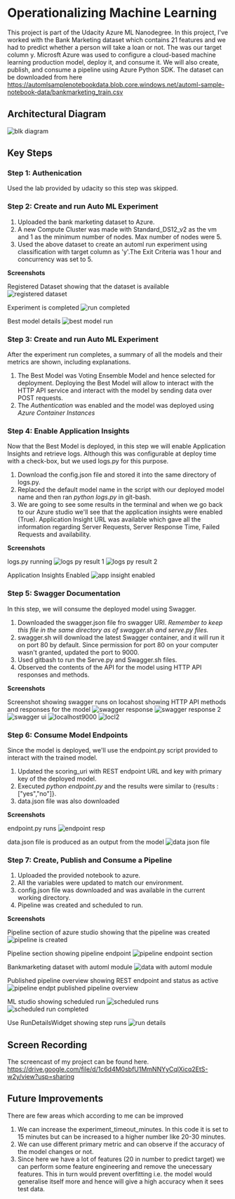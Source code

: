 # Operationalizing Machine Learning
This project is part of the Udacity Azure ML Nanodegree. In this project, I've worked with the Bank Marketing dataset which contains 21 features and we had to predict whether a person will take a loan or not. The was our target column y. 
Microsft Azure was used to configure a cloud-based machine learning production model, deploy it, and consume it. We will also create, publish, and consume a pipeline using Azure Python SDK.
The dataset can be downloaded from here
https://automlsamplenotebookdata.blob.core.windows.net/automl-sample-notebook-data/bankmarketing_train.csv

## Architectural Diagram
![blk diagram](https://user-images.githubusercontent.com/46073909/104422247-820ec100-55a2-11eb-84d6-830246ab2612.png)

## Key Steps
### Step 1: Authenication

Used the lab provided by udacity so this step was skipped.

### Step 2: Create and run Auto ML Experiment
1. Uploaded the bank marketing dataset to Azure.
2. A new Compute Cluster was made with Standard_DS12_v2 as the vm and 1 as the minimum number of nodes. Max number of nodes were 5.
3. Used the above dataset to create an automl run experiment using classification with target column as 'y'.The Exit Criteria was 1 hour and concurrency was set to 5. 

**Screenshots**

Registered Dataset showing that the dataset is available
![registered dataset](https://user-images.githubusercontent.com/46073909/104363813-bd29d980-553b-11eb-8516-5ebdcdf1003c.jpg)

Experiment is completed
![run completed](https://user-images.githubusercontent.com/46073909/104363821-bf8c3380-553b-11eb-9542-2196a7b40bad.jpg)

Best model details
![best model run](https://user-images.githubusercontent.com/46073909/104363826-c024ca00-553b-11eb-9510-cf1fe99e36fe.jpg)

### Step 3: Create and run Auto ML Experiment

After the experiment run completes, a summary of all the models and their metrics are shown, including explanations. 
1. The Best Model was Voting Ensemble Model and hence selected for deployment. Deploying the Best Model will allow to interact with the HTTP API service and interact with the model by sending data over POST requests.
2. The *Authentication* was enabled and the model was deployed using *Azure Container Instances*

### Step 4: Enable Application Insights

Now that the Best Model is deployed, in this step we will enable Application Insights and retrieve logs. Although this was configurable at deploy time with a check-box, but we used logs.py for this purpose.
1. Download the config.json file and stored it into the same directory of logs.py.
2. Replaced the default model name in the script with our deployed model name and then ran *python logs.py* in git-bash. 
3. We are going to see some results in the terminal and when we go back to our Azure studio we'll see that the application insights were enabled (True). 
   Application Insight URL was available which gave all the information regarding Server Requests, Server Response Time, Failed Requests and availability.
   
**Screenshots**

logs.py running
![logs py result 1](https://user-images.githubusercontent.com/46073909/104364490-ae8ff200-553c-11eb-8402-5ac28fc2ecba.jpg)
![logs py result 2](https://user-images.githubusercontent.com/46073909/104364495-b059b580-553c-11eb-8c3f-64759895283a.jpg)

Application Insights Enabled
![app insight enabled](https://user-images.githubusercontent.com/46073909/104364497-b0f24c00-553c-11eb-9cf0-458c088e5327.jpg)

### Step 5: Swagger Documentation

In this step, we will consume the deployed model using Swagger.
1. Downloaded the swagger.json file fro swagger URI. *Remember to keep this file in the same directory as of swagger.sh and serve.py files.*
2. swagger.sh will download the latest Swagger container, and it will run it on port 80 by default. Since permission for port 80 on your computer wasn't granted, updated the port to 9000.
3. Used gitbash to run the Serve.py and Swagger.sh files.
4. Observed the contents of the API for the model using HTTP API responses and methods.

**Screenshots**

Screenshot showing swagger runs on locahost showing HTTP API methods and responses for the model
![swagger response](https://user-images.githubusercontent.com/46073909/104364697-fca4f580-553c-11eb-90dc-87bd9f207e47.jpg)
![swagger response 2](https://user-images.githubusercontent.com/46073909/104364691-fadb3200-553c-11eb-9067-1267244a1a90.jpg)
![swagger ui](https://user-images.githubusercontent.com/46073909/104364699-fd3d8c00-553c-11eb-96c4-16bb1421f821.jpg)
![localhost9000](https://user-images.githubusercontent.com/46073909/104364703-fdd62280-553c-11eb-83e2-2e64ec32db87.jpg)
![locl2](https://user-images.githubusercontent.com/46073909/104364705-fe6eb900-553c-11eb-9b8d-aaf2e14e38bd.jpg)

### Step 6: Consume Model Endpoints

Since the model is deployed, we'll use the endpoint.py script provided to interact with the trained model.
1. Updated the scoring_uri with REST endpoint URL and key with primary key of the deployed model.
2. Executed *python endpoint.py* and the results were similar to {results : ["yes","no"]}.
3. data.json file was also downloaded

**Screenshots**

endpoint.py runs 
![endpoint resp](https://user-images.githubusercontent.com/46073909/104365081-8d7bd100-553d-11eb-9d4b-8aad09968a7d.jpg)

data.json file is produced as an output from the model
![data json file](https://user-images.githubusercontent.com/46073909/104365087-8eacfe00-553d-11eb-82ef-fd1dc963238d.jpg)

### Step 7: Create, Publish and Consume a Pipeline

1. Uploaded the provided notebook to azure.
2. All the variables were updated to match our environment.
3. config.json file was downloaded and was available in the current working directory.
4. Pipeline was created and scheduled to run. 

**Screenshots**

Pipeline section of azure studio showing that the pipeline was created
![pipeline is created](https://user-images.githubusercontent.com/46073909/104365302-d895e400-553d-11eb-9dc4-8075d0509b57.jpg)

Pipeline section showing pipeline endpoint
![pipeline endpoint section](https://user-images.githubusercontent.com/46073909/104365312-da5fa780-553d-11eb-8ad7-145c362a0b6a.jpg)

Bankmarketing dataset with automl module
![data with automl module](https://user-images.githubusercontent.com/46073909/104365311-d9c71100-553d-11eb-8d4c-0ddf8a6aff30.jpg)

Published pipeline overview showing REST endpoint and status as active
![pipeline endpt published pipeline overview](https://user-images.githubusercontent.com/46073909/104365295-d6338a00-553d-11eb-85ff-c83fe8ad87d9.jpg)

ML studio showing scheduled run
![scheduled runs](https://user-images.githubusercontent.com/46073909/104365308-d9c71100-553d-11eb-9c26-b6a38c24f109.png)
![scheduled run completed](https://user-images.githubusercontent.com/46073909/104365304-d92e7a80-553d-11eb-91dc-58bbbad01d28.png)

Use RunDetailsWidget showing step runs
![run details](https://user-images.githubusercontent.com/46073909/104365998-bfd9fe00-553e-11eb-9361-06d8fa544c71.png)

## Screen Recording
The screencast of my project can be found here.
https://drive.google.com/file/d/1c6d4M0sbfU1MmNNYyCqlXicq2EtS-w2y/view?usp=sharing

## Future Improvements
There are few areas which according to me can be improved
1. We can increase the experiment_timeout_minutes. In this code it is set to 15 minutes but can be increased to a higher number like 20-30 minutes.
2. We can use different primary metric and can observe if the accuracy of the model changes or not.
3. Since here we have a lot of features (20 in number to  predict target) we can perform some feature engineering and remove the unecessary features. This in turn would prevent overfitting i.e. the model would generalise itself more and hence will give a high accuracy when it sees test data.
